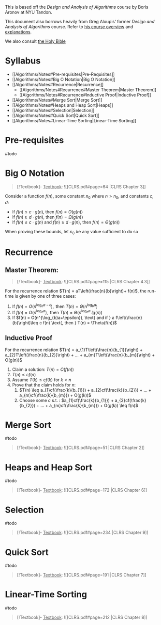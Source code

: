 This is based off the *Design and Analysis of Algorithms* course by Boris Aronov at NYU Tandon. 

This document also borrows heavily from Greg Aloupis' former *Design and Analysis of Algorithms* course. Refer to [his course overview](https://research.engineering.nyu.edu/~greg/algorithms/2413/resources.html) and [explanations](https://research.engineering.nyu.edu/~greg/algorithms/scribbles.pdf).

We also consult [the Holy Bible](obsidian://open?vault=Algo&file=Textbooks%2FCLRS.pdf) 

# Syllabus
- [[Algorithms/Notes#Pre-requisites|Pre-Requisites]]
- [[Algorithms/Notes#Big O Notation|Big O Notation]]
- [[Algorithms/Notes#Recurrence|Recurrence]] 
	- [[Algorithms/Notes#Recurrence#Master Theorem|Master Theorem]] 
	- [[Algorithms/Notes#Recurrence#Inductive Proof|Inductive Proof]] 
- [[Algorithms/Notes#Merge Sort|Merge Sort]]
- [[Algorithms/Notes#Heaps and Heap Sort|Heaps]]
- [[Algorithms/Notes#Selection|Selection]] 
- [[Algorithms/Notes#Quick Sort|Quick Sort]] 
- [[Algorithms/Notes#Linear-Time Sorting|Linear-Time Sorting]]
# Pre-requisites
#todo 

# Big O Notation

>[!Textbook]- 
><u>Textbook</u>: ![[CLRS.pdf#page=64 |CLRS Chapter 3]]  

Consider a function $f(n)$, some constant $n_0$ where $n > n_0$, and constants $c,d$:
- If $f(n) \leq c\cdot g(n)$, then $f(n) = O(g(n))$
- If $f(n) \geq d\cdot g(n)$, then $f(n) = \Omega(g(n))$
-  If $f(n) \leq c\cdot g(n)$ and $f(n) \geq d\cdot g(n)$, then $f(n) = \Theta(g(n))$

When proving these bounds, let $n_0$ be any value sufficient to do so
# Recurrence

## Master Theorem:

>[!Textbook]- 
><u>Textbook</u>: ![[CLRS.pdf#page=115 |CLRS Chapter 4.3]]
>

For the recurrence relation $T(n) = aT\left(\frac{n}{b}\right)+ f(n)$, the run-time is given by one of three cases:
1. If $f(n) = O(n^{\log_{b}a-\epsilon}), \text{ then } T(n) = \Theta(n^{\log_{ b }a})$    
2. If $f(n) = O(n^{\log_{b}a}), \text{ then } T(n) = \Theta(n^{\log_{ b }a} \  lg(n))$ 
3. If $f(n) = O(n^{\log_{b}a+\epsilon}), \text{ and if } a f\left(\frac{n}{b}\right)\leq c f(n) \text{, then } T(n) = \Theta(f(n))$ 
## Inductive Proof

For the recurrence relation $T(n) = a_{1}T\left(\frac{n}{b_{1}}\right) + a_{2}T\left(\frac{n}{b_{2}}\right) + ... + a_{m}T\left(\frac{n}{b_{m}}\right) + O(g(n))$   
1. Claim a solution: $T(n) = O(f(n))$ 
2. $T(n) \leq cf(n)$ 
3. Assume $T(k) \leq cf(k)$ for $k \lt n$
4. Prove that the claim holds for $n$:
	1. $T(n) \leq a_{1}cf(\frac{k}{b_{1}}) + a_{2}cf(\frac{k}{b_{2}}) + ... + a_{m}cf(\frac{k}{b_{m}}) + O(g(k))$  
	2. Choose some $c \ \text{s.t.}$ : $a_{1}cf(\frac{k}{b_{1}}) + a_{2}cf(\frac{k}{b_{2}}) + ... + a_{m}cf(\frac{k}{b_{m}}) + O(g(k)) \leq f(n)$ 

# Merge Sort
#todo
>[!Textbook]- 
><u>Textbook</u>: ![[CLRS.pdf#page=51 |CLRS Chapter 2]]  

# Heaps and Heap Sort
#todo
>[!Textbook]- 
><u>Textbook</u>: ![[CLRS.pdf#page=172 |CLRS Chapter 6]]  

# Selection
#todo
>[!Textbook]- 
><u>Textbook</u>: ![[CLRS.pdf#page=234 |CLRS Chapter 9]]  

# Quick Sort
#todo
>[!Textbook]- 
><u>Textbook</u>: ![[CLRS.pdf#page=191 |CLRS Chapter 7]]  

# Linear-Time Sorting
#todo
>[!Textbook]- 
><u>Textbook</u>: ![[CLRS.pdf#page=212 |CLRS Chapter 8]]  
> 

